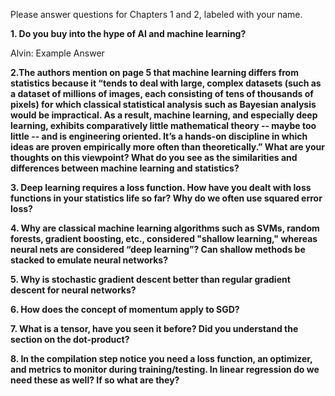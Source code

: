 
Please answer questions for Chapters 1 and 2, labeled with your name.


**1. Do you buy into the hype of AI and machine learning?**

Alvin: Example Answer

**2.The authors mention on page 5 that machine learning differs from statistics because it “tends to deal with large, complex datasets (such as a dataset of millions of images, each consisting of tens of thousands of pixels) for which classical statistical analysis such as Bayesian analysis would be impractical.  As a result, machine learning, and especially deep learning, exhibits comparatively little mathematical theory -- maybe too little -- and is engineering oriented.  It’s a hands-on discipline in which ideas are proven empirically more often than theoretically.”
What are your thoughts on this viewpoint?  What do you see as the similarities and differences between machine learning and statistics?**






**3. Deep learning requires a loss function.  How have you dealt with loss functions in your statistics life so far?  Why do we often use squared error loss?**




**4. Why are classical machine learning algorithms such as SVMs, random forests, gradient boosting, etc., considered "shallow learning," whereas neural nets are considered “deep learning”? Can shallow methods be stacked to emulate neural networks?**





**5. Why is stochastic gradient descent better than regular gradient descent for neural networks?**





**6. How does the concept of momentum apply to SGD?**





**7. What is a tensor, have you seen it before?  Did you understand the section on the dot-product?**





**8. In the compilation step notice you need a loss function, an optimizer, and metrics to monitor during training/testing. In linear regression do we need these as well? If so what are they?**




